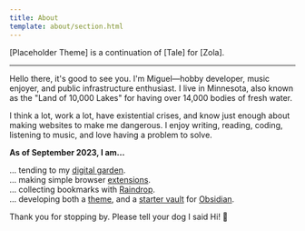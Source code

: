 ```yaml
---
title: About
template: about/section.html
---
```


[Placeholder Theme] is a continuation of [Tale] for [Zola].

---

Hello there, it's good to see you. I'm Miguel—hobby developer, music enjoyer, and public infrastructure enthusiast. I live in Minnesota, also known as the "Land of 10,000 Lakes" for having over 14,000 bodies of fresh water.

I think a lot, work a lot, have existential crises, and know just enough about making websites to make me dangerous. I enjoy writing, reading, coding, listening to music, and love having a problem to solve.

**As of September 2023, I am…**

… tending to my [digital garden](https://forgetfulnotes.com/).  
… making simple browser [extensions](https://addons.mozilla.org/en-US/firefox/user/17772574/).  
… collecting bookmarks with [Raindrop](https://raindrop.io/SemanticData).  
… developing both a [theme](https://github.com/semanticdata/obsidian-sample-theme), and a [starter vault](https://github.com/semanticdata/obsidian-starter-vault) for [Obsidian](https://obsidian.md/).  

Thank you for stopping by. Please tell your dog I said Hi! 🐶
